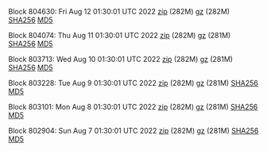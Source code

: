 Block 804630: Fri Aug 12 01:30:01 UTC 2022 [zip](https://files.01coin.io/mainnet/2022-08-12/bootstrap.dat.zip) (282M) [gz](https://files.01coin.io/mainnet/2022-08-12/bootstrap.dat.tar.gz) (282M) [SHA256](https://files.01coin.io/mainnet/2022-08-12/sha256.txt) [MD5](https://files.01coin.io/mainnet/2022-08-12/md5.txt)

Block 804074: Thu Aug 11 01:30:01 UTC 2022 [zip](https://files.01coin.io/mainnet/2022-08-11/bootstrap.dat.zip) (282M) [gz](https://files.01coin.io/mainnet/2022-08-11/bootstrap.dat.tar.gz) (281M) [SHA256](https://files.01coin.io/mainnet/2022-08-11/sha256.txt) [MD5](https://files.01coin.io/mainnet/2022-08-11/md5.txt)

Block 803713: Wed Aug 10 01:30:01 UTC 2022 [zip](https://files.01coin.io/mainnet/2022-08-10/bootstrap.dat.zip) (282M) [gz](https://files.01coin.io/mainnet/2022-08-10/bootstrap.dat.tar.gz) (281M) [SHA256](https://files.01coin.io/mainnet/2022-08-10/sha256.txt) [MD5](https://files.01coin.io/mainnet/2022-08-10/md5.txt)

Block 803228: Tue Aug  9 01:30:01 UTC 2022 [zip](https://files.01coin.io/mainnet/2022-08-09/bootstrap.dat.zip) (282M) [gz](https://files.01coin.io/mainnet/2022-08-09/bootstrap.dat.tar.gz) (281M) [SHA256](https://files.01coin.io/mainnet/2022-08-09/sha256.txt) [MD5](https://files.01coin.io/mainnet/2022-08-09/md5.txt)

Block 803101: Mon Aug  8 01:30:01 UTC 2022 [zip](https://files.01coin.io/mainnet/2022-08-08/bootstrap.dat.zip) (282M) [gz](https://files.01coin.io/mainnet/2022-08-08/bootstrap.dat.tar.gz) (281M) [SHA256](https://files.01coin.io/mainnet/2022-08-08/sha256.txt) [MD5](https://files.01coin.io/mainnet/2022-08-08/md5.txt)

Block 802904: Sun Aug  7 01:30:01 UTC 2022 [zip](https://files.01coin.io/mainnet/2022-08-07/bootstrap.dat.zip) (282M) [gz](https://files.01coin.io/mainnet/2022-08-07/bootstrap.dat.tar.gz) (281M) [SHA256](https://files.01coin.io/mainnet/2022-08-07/sha256.txt) [MD5](https://files.01coin.io/mainnet/2022-08-07/md5.txt)
